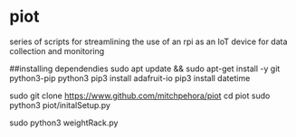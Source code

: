 # piot
series of scripts for streamlining the use of an rpi as an IoT device for data collection and monitoring

##installing dependendies
sudo apt update && sudo apt-get install -y git python3-pip python3
pip3 install adafruit-io
pip3 install datetime



sudo git clone https://www.github.com/mitchpehora/piot
cd piot
sudo python3 piot/initalSetup.py


sudo python3 weightRack.py
